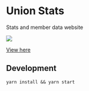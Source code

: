 # Union Stats

Stats and member data website

<img src="https://ov12-engine.flamingtext.com/netfu/tmp28003/coollogo_com-31371341.png" />

[View here](https://data.union.finance/)

## Development

```
yarn install && yarn start
```
